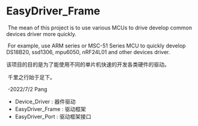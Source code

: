 # EasyDriver_Frame

​	The mean of this project is to use various MCUs to drive develop common devices driver more quickly.

​    For example, use ARM series or MSC-51 Series MCU to quickly  develop DS18B20, ssd1306, mpu6050, nRF24L01 and other devices driver.

   该项目的目的是为了能使用不同的单片机快速的开发各类硬件的驱动。

​	千里之行始于足下。

​								-2022/7/2 Pang

- Device_Driver : 器件驱动
- EasyDriver_Frame : 驱动框架
- EasyDriver_Port : 驱动框架接口